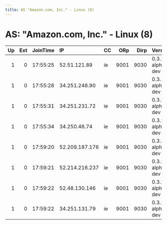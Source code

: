 ```yaml
---
title: AS "Amazon.com, Inc." - Linux (8)
---
```


# AS: "Amazon.com, Inc." - Linux (8)

|   Up |   Ext | JoinTime   | IP             | CC   |   ORp |   Dirp | Version           | Contact   | Nickname         |   eFamMembers |
|-----:|------:|:-----------|:---------------|:-----|------:|-------:|:------------------|:----------|:-----------------|--------------:|
|    1 |     0 | 17:55:25   | 52.51.121.89   | ie   |  9001 |   9030 | 0.3.1.2-alpha-dev | None      | Reipnaroxann     |             1 |
|    1 |     0 | 17:55:28   | 34.251.248.90  | ie   |  9001 |   9030 | 0.3.1.2-alpha-dev | None      | Cordmiemackenzie |             1 |
|    1 |     0 | 17:55:31   | 34.251.231.72  | ie   |  9001 |   9030 | 0.3.1.2-alpha-dev | None      | Dargiuscarla     |             1 |
|    1 |     0 | 17:55:34   | 34.250.46.74   | ie   |  9001 |   9030 | 0.3.1.2-alpha-dev | None      | Amlyssaollie     |             1 |
|    1 |     0 | 17:59:20   | 52.209.187.176 | ie   |  9001 |   9030 | 0.3.1.2-alpha-dev | None      | Sabricnatheodore |             1 |
|    1 |     0 | 17:59:21   | 52.214.216.237 | ie   |  9001 |   9030 | 0.3.1.2-alpha-dev | None      | Hollisjefpfie    |             1 |
|    1 |     0 | 17:59:22   | 52.48.130.146  | ie   |  9001 |   9030 | 0.3.1.2-alpha-dev | None      | Bworisrocky      |             1 |
|    1 |     0 | 17:59:22   | 34.251.131.79  | ie   |  9001 |   9030 | 0.3.1.2-alpha-dev | None      | Bbustertom       |             1 |
